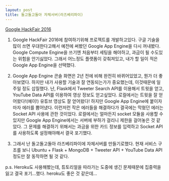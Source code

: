 ```yaml
---
layout: post
title: 돌고돌고돌아 자체서버(라즈베리파이)
---
```


[Google HackFair 2016](https://googledevkr.blogspot.kr/2016/08/google-hackfair-2016.html)

1. Google HackFair 2016에 참여하기위해 프로젝트를 개발하고있다.
구글 기술을 많이 쓰면 우대한다고해서 예전에 써봤던 Google App Engine을 다시 꺼내봤다.
Google Compute Engine을 쓰기엔 처음부터 세팅을 해야하고, 과금이 될 수도있는 위험을 안기싫었다.
그래서 어느정도 플랫폼이 갖춰져있고, 내가 할 일이 적은 Google App Engine을 선택했다.

2. Google App Engine 콘솔 화면은 2년 전에 비해 완전히 바뀌어있었고, 뭔가 더 좋아보였다.
하지만 내가 사용할 기술과 잘 연동되는가가 중요했는데, 이것때문에 일주일 정도 삽질했다.
난, Flask에서 Tweeter Search API를 이용해서 트윗을 얻고,
YouTube Data API를 이용하여 영상 정보도 얻고싶었다.
로컬에서는 트윗을 잘 얻어왔다!(예이!)
유튜브 영상도 잘 얻어왔다!
하지만 Google App Engine에 붙이자마자 에러를 뿜어냈다.
이런저런 작은 에러들을 해결하다가 결국에는 막혔던 에러는 Socket API 사용에 관한 것이었다.
로컬에서는 얼마든지 socket 모듈을 사용할 수 있지만 Google App Engine에서는 서버에 부하가 걸리니 제한을 걸어놓은 것 같았다.
그 문제를 해결하기 위해서는 과금을 위한 카드 정보를 입력하고 Socket API를 사용하도록 설정해야해서 결국 포기했다.


3. 그래서 난 돌고돌고돌아 라즈베리파이에 자체서버를 만들기로했다.
현재 서비스 구조를 보니 Ubuntu + Flask + MongoDB + Tweeter API + YouTube Data API 정도만 잘 동작하면 될 것 같다.

p.s. Heroku도 사용해봤는데, 튜토리얼을 따라가는 도중에 생긴 문제때문에 집중력을 잃고 결국 포기...했다. heroku도 좋은 것 같은데...
